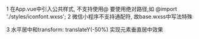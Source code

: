 1 在App.vue中引入公共样式, 不支持使用@
  要使用绝对路径,如
  @import './styles/iconfont.wxss';
2 微信小程序不支持通配符, 故base.wxss中写法特殊

3 
水平居中和transform: translateY(-50%) 实现元素垂直居中效果
<!DOCTYPE html>
<html lang="en">
<head>
    <meta charset="UTF-8">
    <title>垂直居中</title>
    <style>
    * {
        margin: 0;
        padding: 0;
    }
     
    .center {
        width: 960px;
        height: 500px;
        margin: 0 auto;
        background: #1879D9;
    }
     
    .center p {
        background: #fff;
        position: relative;
        top: 50%;
        transform: translateY(-50%);
        left: 0;
        right: 0;
        margin: 0 auto;
        width: 100px;
    }
    </style>
</head>
<body>
    <div class="center">
        <p>垂直居中内容</p>
    </div>
</body>
</html>
 
原理 transform: translateY(-50%); 让div 沿Y轴平移自身高度的一半
　　效果如图：


4 uni-app封装请求
 为什么要封装: 
	1 原生的请求不支持promise
	2 uni-api的请求不能够方便的添加 请求中(loading)效果
	3 uni-api的请求返回值是个数组,不方便
 封装思路:
	1 基于原生的promise来封装
	2 挂载到Vue的原型上
	3 通过this.request的方式来使用
	

复习: 
	常用生命周期: 
		1 uni-app框架的生命周期结合了vue和微信小程序的生命周期
		2 全局App中使用onLaunch表示应用启动时
		3 页面中使用onLoad或者onShow分别表示 页面加载完毕时和页面显示时
		4 组件 中使用 mounted组件挂在完毕时, 其他的没有效果
		


5 分页功能分析: 
	1 使用scroll-view标签充当分页的容器
	2 绑定滚动条触底事件 scrolltolower
	3 实现分页逻辑
	
	
6 swiper
	默认的高度 150px
  image
	默认的宽度 320px =>基本样式中重置了100%
	默认的高度240px
	网页布局的时候 希望容器的高度由内容撑开, 但是swiper不行,解决方案:
	计算图片的宽度和高度的比例,把图片的比例也写到swiper标签样式中
	
	
7 封装手势滑动组件
  1 实现插槽slot功能
  2 向父组件传递滑动方向
  

8 下载图片
   //下载图片
   async handleDownload() {
   	await uni.showLoading({
   		title:"下载中"
   	})
   	//1 将远程文件下载到小程序内存中 tempFilePath
   	const result1 = await uni.downloadFile({url:this.imgDetail.img})
   	const {tempFilePath} = result1[1];
   	//2 将小程序内存中的临时文件下载到本地上
   	const result2 = uni.saveImageToPhotosAlbum({filePath:tempFilePath})
   	// console.log(result2)
   	// console.log("下载成功")
   	uni.hideLoading();
   	await uni.showToast({
   		title:"下载成功"
   	})
   }
   
 
9: 
	精美视频:
	点击标题的时候, 传递对应的接口路径和参数给内容组件
	需要在组件中使用 watch来监控接收的参数发生了变化
	内容组件接收参数,发送请求渲染页面
	
10: 
	视频播放功能分析:
		页面渲染
		播放视频
		开关声音
		转发
		下载视频
	注: 伸缩盒子的子项, 高度默认是和父盒子一样
		
  

